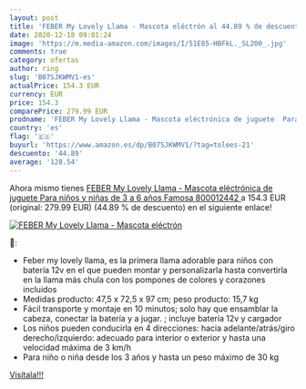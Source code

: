 ```yaml
---
layout: post
title: 'FEBER My Lovely Llama - Mascota eléctrón al 44.89 % de descuento'
date: 2020-12-18 09:01:24
image: 'https://m.media-amazon.com/images/I/51E85-HBFkL._SL200_.jpg'
comments: true
category: ofertas
author: ring
slug: 'B07SJKWMV1-es'
actualPrice: 154.3 EUR
currency: EUR
price: 154.3
comparePrice: 279.99 EUR
prodname: 'FEBER My Lovely Llama - Mascota eléctrónica de juguete  Para niños y niñas de 3 a 6 años  Famosa 800012442 '
country: 'es'
flag: '🇪🇸'
buyurl: 'https://www.amazon.es/dp/B07SJKWMV1/?tag=tolees-21'
descuento: '44.89'
average: '128.54'
---
```


Ahora mismo tienes [FEBER My Lovely Llama - Mascota eléctrónica de juguete  Para niños y niñas de 3 a 6 años  Famosa 800012442 ](https://www.amazon.es/dp/B07SJKWMV1/?tag=tolees-21) a 154.3 EUR (original: 279.99 EUR) (44.89 %  de descuento) en el siguiente enlace!

[![FEBER My Lovely Llama - Mascota eléctrón](https://m.media-amazon.com/images/I/51E85-HBFkL._SL200_.jpg)](https://www.amazon.es/dp/B07SJKWMV1/?tag=tolees-21)

🔎:

- Feber my lovely llama, es la primera llama adorable para niños con batería 12v en el que pueden montar y personalizarla hasta convertirla en la llama más chula con los pompones de colores y corazones incluidos
- Medidas producto: 47,5 x 72,5 x 97 cm; peso producto: 15,7 kg
- Fácil transporte y montaje en 10 minutos; solo hay que ensamblar la cabeza, conectar la batería y a jugar. ; incluye batería 12v y cargador
- Los niños pueden conducirla en 4 direcciones: hacia adelante/atrás/giro derecho/izquierdo: adecuado para interior o exterior y hasta una velocidad máxima de 3 km/h
- Para niño o niña desde los 3 años y hasta un peso máximo de 30 kg

[Visítala!!!](https://www.amazon.es/dp/B07SJKWMV1/?tag=tolees-21)
